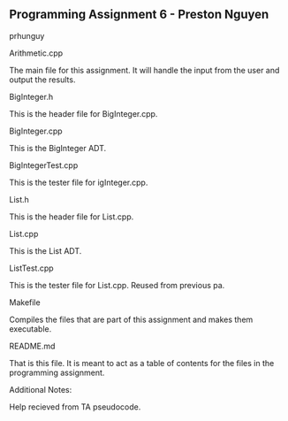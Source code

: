 ## Programming Assignment 6 - Preston Nguyen
prhunguy

Arithmetic.cpp

The main file for this assignment. It will handle the input from the user and output the results.

BigInteger.h

This is the header file for BigInteger.cpp.

BigInteger.cpp

This is the BigInteger ADT.

BigIntegerTest.cpp

This is the tester file for igInteger.cpp.

List.h

This is the header file for List.cpp.

List.cpp

This is the List ADT.

ListTest.cpp

This is the tester file for List.cpp. Reused from previous pa.

Makefile

Compiles the files that are part of this assignment and makes them executable.

README.md

That is this file. It is meant to act as a table of contents for the files in the programming assignment.

Additional Notes:

Help recieved from TA pseudocode.